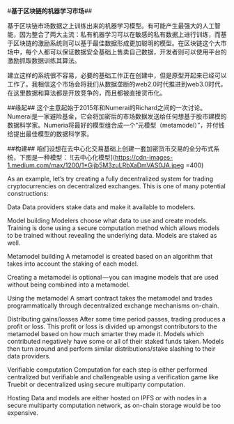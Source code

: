 #**基于区块链的机器学习市场**##

基于区块链市场数据之上训练出来的机器学习模型。有可能产生最强大的人工智能，因为整合了两大主流：私有机器学习可以在敏感的私有数据上进行训练，而基于区块链的激励系统则可以基于最佳数据形成更加聪明的模型。在区块链这个大市场中，每个人都可以保证数据安全基础上售卖自己数据，开发者则可以使用平台的激励抓取数据训练其算法。

建立这样的系统很不容易，必要的基础工作正在创建中，但是原型开起来已经可以工作了。我相信这个市场会将我们从数据垄断的web2.0时代推进到web3.0时代，在这里数据和算法都是开放竞争的，而且都被直接货币化。

##缘起##
这个主意起始于2015年和Numerai的Richard之间的一次讨论。Numerai是一家避险基金，它会将加密后的市场数据发送给任何想基于股市建模的数据科学家。Numeria将最好的模型组合成一个“元模型（metamodel）”，并付钱给提出最佳模型的数据科学家。

##构建##
咱们设想在去中心化交易基础上创建一套加密货币交易的全分布式系统，下图是一种模型：
![去中心化模型](https://cdn-images-1.medium.com/max/1200/1*Gijb5M3zuLRbXaDmVAS0JA.jpeg =400)



As an example, let’s try creating a fully decentralized system for trading cryptocurrencies on decentralized exchanges. This is one of many potential constructions:

Data Data providers stake data and make it available to modelers.

Model building Modelers choose what data to use and create models. Training is done using a secure computation method which allows models to be trained without revealing the underlying data. Models are staked as well.


Metamodel building A metamodel is created based on an algorithm that takes into account the staking of each model.

Creating a metamodel is optional — you can imagine models that are used without being combined into a metamodel.

Using the metamodel A smart contract takes the metamodel and trades programmatically through decentralized exchange mechanisms on-chain.

Distributing gains/losses After some time period passes, trading produces a profit or loss. This profit or loss is divided up amongst contributors to the metamodel based on how much smarter they made it. Models which contributed negatively have some or all of their staked funds taken. Models then turn around and perform similar distributions/stake slashing to their data providers.

Verifiable computation Computation for each step is either performed centralized but verifiable and challengeable using a verification game like Truebit or decentralized using secure multiparty computation.

Hosting Data and models are either hosted on IPFS or with nodes in a secure multiparty computation network, as on-chain storage would be too expensive.

